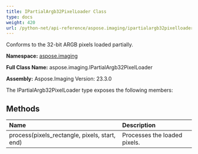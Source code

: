 ```yaml
---
title: IPartialArgb32PixelLoader Class
type: docs
weight: 420
url: /python-net/api-reference/aspose.imaging/ipartialargb32pixelloader/
---
```


Conforms to the 32-bit ARGB pixels loaded partially.

**Namespace:** [aspose.imaging](/imaging/python-net/api-reference/aspose.imaging/)

**Full Class Name:** aspose.imaging.IPartialArgb32PixelLoader

**Assembly:**  Aspose.Imaging Version: 23.3.0

The IPartialArgb32PixelLoader type exposes the following members:
## **Methods**
|**Name**|**Description**|
| :- | :- |
|process(pixels_rectangle, pixels, start, end)|Processes the loaded pixels.|
